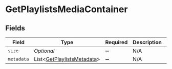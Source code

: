 # GetPlaylistsMediaContainer


## Fields

| Field                                                                         | Type                                                                          | Required                                                                      | Description                                                                   | Example                                                                       |
| ----------------------------------------------------------------------------- | ----------------------------------------------------------------------------- | ----------------------------------------------------------------------------- | ----------------------------------------------------------------------------- | ----------------------------------------------------------------------------- |
| `size`                                                                        | *Optional<Integer>*                                                           | :heavy_minus_sign:                                                            | N/A                                                                           | 4                                                                             |
| `metadata`                                                                    | List<[GetPlaylistsMetadata](../../models/operations/GetPlaylistsMetadata.md)> | :heavy_minus_sign:                                                            | N/A                                                                           |                                                                               |